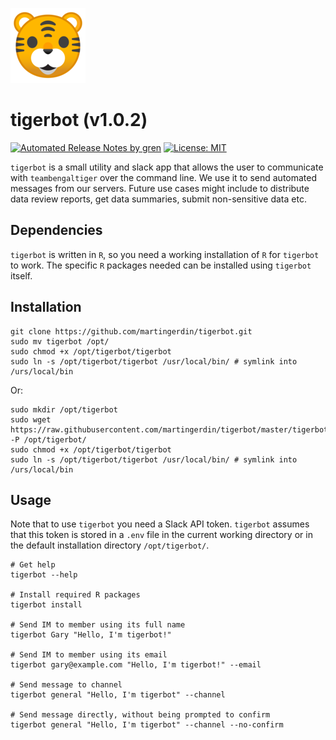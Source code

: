 ![](tiger-emoji-small.png)

# tigerbot (v1.0.2)

[![Automated Release Notes by gren](https://img.shields.io/badge/%F0%9F%A4%96-release%20notes-00B2EE.svg)](https://github-tools.github.io/github-release-notes/)
[![License: MIT](https://img.shields.io/badge/License-MIT-yellow.svg)](https://opensource.org/licenses/MIT)

`tigerbot` is a small utility and slack app that allows the user to
communicate with `teambengaltiger` over the command line. We use it to
send automated messages from our servers. Future use cases might
include to distribute data review reports, get data summaries, submit
non-sensitive data etc.

## Dependencies
`tigerbot` is written in `R`, so you need a working installation of
`R` for `tigerbot` to work. The specific `R` packages needed can be
installed using `tigerbot` itself.

## Installation

```
git clone https://github.com/martingerdin/tigerbot.git
sudo mv tigerbot /opt/
sudo chmod +x /opt/tigerbot/tigerbot
sudo ln -s /opt/tigerbot/tigerbot /usr/local/bin/ # symlink into /urs/local/bin
```

Or:

```
sudo mkdir /opt/tigerbot
sudo wget https://raw.githubusercontent.com/martingerdin/tigerbot/master/tigerbot -P /opt/tigerbot/
sudo chmod +x /opt/tigerbot/tigerbot
sudo ln -s /opt/tigerbot/tigerbot /usr/local/bin/ # symlink into /urs/local/bin
```

## Usage

Note that to use `tigerbot` you need a Slack API token. `tigerbot`
assumes that this token is stored in a `.env` file in the current
working directory or in the default installation directory
`/opt/tigerbot/`.

```
# Get help
tigerbot --help

# Install required R packages
tigerbot install

# Send IM to member using its full name 
tigerbot Gary "Hello, I'm tigerbot!"

# Send IM to member using its email
tigerbot gary@example.com "Hello, I'm tigerbot!" --email

# Send message to channel
tigerbot general "Hello, I'm tigerbot" --channel

# Send message directly, without being prompted to confirm
tigerbot general "Hello, I'm tigerbot" --channel --no-confirm
```

